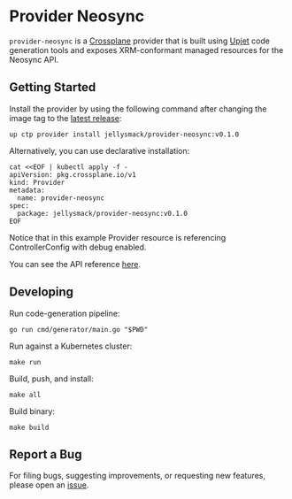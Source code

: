 # Provider Neosync

`provider-neosync` is a [Crossplane](https://crossplane.io/) provider that
is built using [Upjet](https://github.com/crossplane/upjet) code
generation tools and exposes XRM-conformant managed resources for the
Neosync API.

## Getting Started

Install the provider by using the following command after changing the image tag
to the [latest release](https://marketplace.upbound.io/providers/jellysmack/provider-neosync):
```
up ctp provider install jellysmack/provider-neosync:v0.1.0
```

Alternatively, you can use declarative installation:
```
cat <<EOF | kubectl apply -f -
apiVersion: pkg.crossplane.io/v1
kind: Provider
metadata:
  name: provider-neosync
spec:
  package: jellysmack/provider-neosync:v0.1.0
EOF
```

Notice that in this example Provider resource is referencing ControllerConfig with debug enabled.

You can see the API reference [here](https://doc.crds.dev/github.com/jellysmack/provider-neosync).

## Developing

Run code-generation pipeline:
```console
go run cmd/generator/main.go "$PWD"
```

Run against a Kubernetes cluster:

```console
make run
```

Build, push, and install:

```console
make all
```

Build binary:

```console
make build
```

## Report a Bug

For filing bugs, suggesting improvements, or requesting new features, please
open an [issue](https://github.com/jellysmack/provider-neosync/issues).
